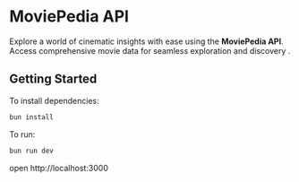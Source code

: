 # MoviePedia API

Explore a world of cinematic insights with ease using the **MoviePedia API**. Access comprehensive movie data for seamless exploration and discovery .

## Getting Started
To install dependencies:
```sh
bun install
```

To run:
```sh
bun run dev
```

open http://localhost:3000
